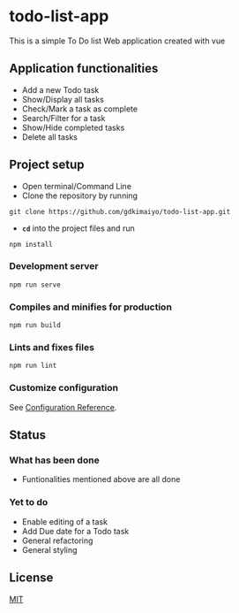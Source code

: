 # todo-list-app

This is a simple To Do list Web application created with vue

## Application functionalities

- Add a new Todo task
- Show/Display all tasks
- Check/Mark a task as complete
- Search/Filter for a task
- Show/Hide completed tasks
- Delete all tasks

## Project setup

- Open terminal/Command Line
- Clone the repository by running

```
git clone https://github.com/gdkimaiyo/todo-list-app.git
```

- **`cd`** into the project files and run

```
npm install
```

### Development server

```
npm run serve
```

### Compiles and minifies for production

```
npm run build
```

### Lints and fixes files

```
npm run lint
```

### Customize configuration

See [Configuration Reference](https://cli.vuejs.org/config/).

## Status

### What has been done

- Funtionalities mentioned above are all done

### Yet to do

- Enable editing of a task
- Add Due date for a Todo task
- General refactoring
- General styling

## License

[MIT](https://github.com/gdkimaiyo/todo-list-app/blob/master/LICENSE.md)
